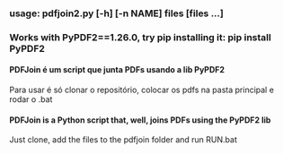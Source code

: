 ### usage: pdfjoin2.py [-h] [-n NAME] files [files ...]
### Works with PyPDF2==1.26.0, try pip installing it: pip install PyPDF2  

#### PDFJoin é um script que junta PDFs usando a lib PyPDF2 
Para usar é só clonar o repositório, colocar os pdfs na pasta principal e rodar o .bat  

#### PDFJoin is a Python script that, well, joins PDFs using the PyPDF2 lib  
Just clone, add the files to the pdfjoin folder and run RUN.bat
